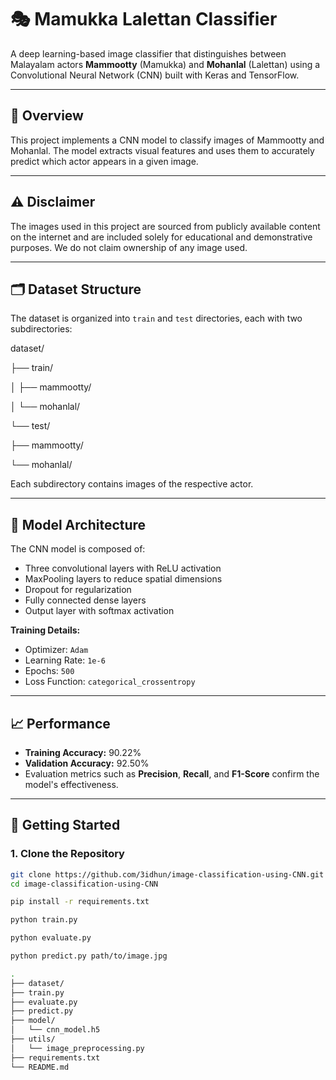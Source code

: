 # 🎭 Mamukka Lalettan Classifier

A deep learning-based image classifier that distinguishes between Malayalam actors **Mammootty** (Mamukka) and **Mohanlal** (Lalettan) using a Convolutional Neural Network (CNN) built with Keras and TensorFlow. 

---
                    
## 📌 Overview

This project implements a CNN model to classify images of Mammootty and Mohanlal. The model extracts visual features and uses them to accurately predict which actor appears in a given image.

---

## ⚠️ Disclaimer

The images used in this project are sourced from publicly available content on the internet and are included solely for educational and demonstrative purposes. We do not claim ownership of any image used.

---

## 🗂 Dataset Structure

The dataset is organized into `train` and `test` directories, each with two subdirectories:

dataset/

├── train/

│ ├── mammootty/

│ └── mohanlal/

└── test/

├── mammootty/

└── mohanlal/



Each subdirectory contains images of the respective actor.

---

## 🧠 Model Architecture

The CNN model is composed of:

- Three convolutional layers with ReLU activation
- MaxPooling layers to reduce spatial dimensions
- Dropout for regularization
- Fully connected dense layers
- Output layer with softmax activation

**Training Details:**

- Optimizer: `Adam`
- Learning Rate: `1e-6`
- Epochs: `500`
- Loss Function: `categorical_crossentropy`

---

## 📈 Performance

- **Training Accuracy:** 90.22%
- **Validation Accuracy:** 92.50%
- Evaluation metrics such as **Precision**, **Recall**, and **F1-Score** confirm the model's effectiveness.

---

## 🚀 Getting Started

### 1. Clone the Repository

```bash
git clone https://github.com/3idhun/image-classification-using-CNN.git
cd image-classification-using-CNN

pip install -r requirements.txt

python train.py

python evaluate.py

python predict.py path/to/image.jpg

.
├── dataset/
├── train.py
├── evaluate.py
├── predict.py
├── model/
│   └── cnn_model.h5
├── utils/
│   └── image_preprocessing.py
├── requirements.txt
└── README.md







